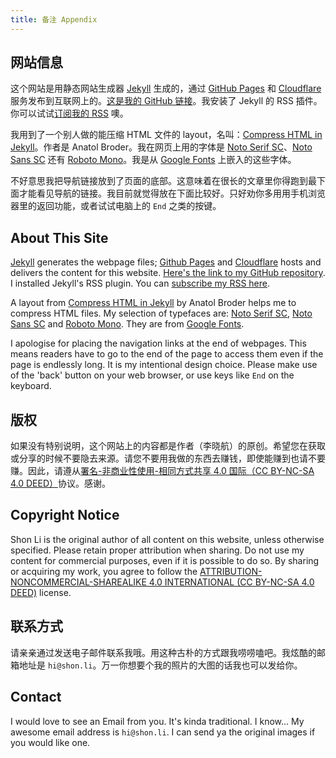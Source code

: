```yaml
---
title: 备注 Appendix
---
```

## 网站信息

这个网站是用静态网站生成器 [Jekyll](https://jekyllrb.com) 生成的，通过 [GitHub Pages](https://pages.github.com) 和 [Cloudflare](https://www.cloudflare.com/) 服务发布到互联网上的。[这是我的 GitHub 链接](https://github.com/shon-li/shon-li.github.io/)。我安装了 Jekyll 的 RSS 插件。你可以试试[订阅我的 RSS](https://shon.li/feed.xml) 噢。

我用到了一个别人做的能压缩 HTML 文件的 layout，名叫：[Compress HTML in Jekyll](https://jch.penibelst.de/)。作者是 Anatol Broder。我在网页上用的字体是 [Noto Serif SC](https://fonts.google.com/noto/specimen/Noto+Serif+SC)、[Noto Sans SC](https://fonts.google.com/noto/specimen/Noto+Sans+SC) 还有 [Roboto Mono](https://fonts.google.com/specimen/Roboto+Mono)。我是从 [Google Fonts](https://fonts.google.com) 上嵌入的这些字体。

不好意思我把导航链接放到了页面的底部。这意味着在很长的文章里你得跑到最下面才能看见导航的链接。我目前就觉得放在下面比较好。只好劝你多用用手机浏览器里的返回功能，或者试试电脑上的 `End` 之类的按键。

## About This Site

[Jekyll](https://jekyllrb.com) generates the webpage files; [Github Pages](https://pages.github.com) and [Cloudflare](https://www.cloudflare.com/) hosts and delivers the content for this website. [Here\'s the link to my GitHub repository](https://github.com/shon-li/shon-li.github.io/). I installed Jekyll\'s RSS plugin. You can [subscribe my RSS here](https://shon.li/feed.xml).

A layout from [Compress HTML in Jekyll](https://jch.penibelst.de/) by Anatol Broder helps me to compress HTML files. My selection of typefaces are: [Noto Serif SC](https://fonts.google.com/noto/specimen/Noto+Serif+SC), [Noto Sans SC](https://fonts.google.com/noto/specimen/Noto+Sans+SC) and [Roboto Mono](https://fonts.google.com/specimen/Roboto+Mono). They are from [Google Fonts](https://fonts.google.com).

I apologise for placing the navigation links at the end of webpages. This means readers have to go to the end of the page to access them even if the page is endlessly long. It is my intentional design choice. Please make use of the \'back\' button on your web browser, or use keys like `End` on the keyboard.

## 版权

如果没有特别说明，这个网站上的内容都是作者（李晓航）的原创。希望您在获取或分享的时候不要隐去来源。请您不要用我做的东西去赚钱，即使能赚到也请不要赚。因此，请遵从[署名-非商业性使用-相同方式共享 4.0 国际（CC BY-NC-SA 4.0 DEED）](https://creativecommons.org/licenses/by-nc-sa/4.0/deed.zh)协议。感谢。

## Copyright Notice

Shon Li is the original author of all content on this website, unless otherwise specified. Please retain proper attribution when sharing. Do not use my content for commercial purposes, even if it is possible to do so. By sharing or acquiring my work, you agree to follow the [ATTRIBUTION-NONCOMMERCIAL-SHAREALIKE 4.0 INTERNATIONAL (CC BY-NC-SA 4.0 DEED)](https://creativecommons.org/licenses/by-nc-sa/4.0/) license.

## 联系方式

请亲亲通过发送电子邮件联系我哦。用这种古朴的方式跟我唠唠嗑吧。我炫酷的邮箱地址是 `hi@shon.li`。万一你想要个我的照片的大图的话我也可以发给你。

## Contact

I would love to see an Email from you. It\'s kinda traditional. I know\... My awesome email address is `hi@shon.li`. I can send ya the original images if you would like one.
